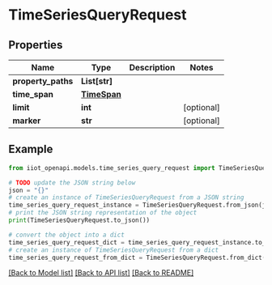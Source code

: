 # TimeSeriesQueryRequest


## Properties

Name | Type | Description | Notes
------------ | ------------- | ------------- | -------------
**property_paths** | **List[str]** |  | 
**time_span** | [**TimeSpan**](TimeSpan.md) |  | 
**limit** | **int** |  | [optional] 
**marker** | **str** |  | [optional] 

## Example

```python
from iiot_openapi.models.time_series_query_request import TimeSeriesQueryRequest

# TODO update the JSON string below
json = "{}"
# create an instance of TimeSeriesQueryRequest from a JSON string
time_series_query_request_instance = TimeSeriesQueryRequest.from_json(json)
# print the JSON string representation of the object
print(TimeSeriesQueryRequest.to_json())

# convert the object into a dict
time_series_query_request_dict = time_series_query_request_instance.to_dict()
# create an instance of TimeSeriesQueryRequest from a dict
time_series_query_request_from_dict = TimeSeriesQueryRequest.from_dict(time_series_query_request_dict)
```
[[Back to Model list]](../README.md#documentation-for-models) [[Back to API list]](../README.md#documentation-for-api-endpoints) [[Back to README]](../README.md)


